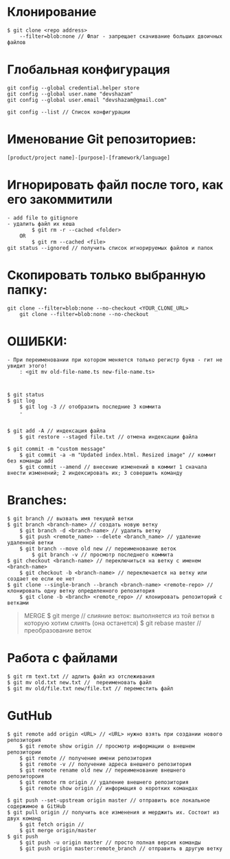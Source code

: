 # Клонирование
	$ git clone <repo address>
		--filter=blob:none // Флаг - запрещает скачивание больших двоичных файлов

# Глобальная конфигурация
	git config --global credential.helper store
	git config --global user.name "devshazam"
	git config --global user.email "devshazam@gmail.com"

	git config --list // Список конфигурации

# Именование Git репозиториев:
	[product/project name]-[purpose]-[framework/language]


# Игнорировать файл после того, как его закоммитили
	- add file to gitignore
	- удалить файл их кеша
			$ git rm -r --cached <folder>
		OR
			$ git rm --cached <file>
	git status --ignored // получить список игнорируемых файлов и папок

# Скопировать только выбранную папку:
	git clone --filter=blob:none --no-checkout <YOUR_CLONE_URL>
		git clone --filter=blob:none --no-checkout

# ОШИБКИ:
    - При переименовании при котором меняется только регистр букв - гит не увидит этого!
        : <git mv old-file-name.ts new-file-name.ts>

#
	$ git status
	$ git log
		$ git log -3 // отобразить последние 3 коммита
		- 


	$ git add -A // индексация файла 
		$ git restore --staged file.txt // отмена индексации файла

	$ git commit -m "custom message"
		$ git commit -a -m "Updated index.html. Resized image" // коммит без команды add 
		$ git commit --amend // внесение изменений в коммит 1 сначала внести изменений; 2 индексировать их; 3 совершить команду


# Branches:
	$ git branch // вызвать имя текущей ветки
	$ git branch <branch-name> // создать новую ветку
		$ git branch -d <branch-name> // удалить ветку
		$ git push <remote_name> --delete <branch_name> // удаление удаленной ветки
		$ git branch --move old new // переименование веток 
			$ git branch -v // просмотр последнего коммита 
	$ git checkout <branch-name> // переключиться на ветку с именем <branch-name>
		$ git checkout -b <branch-name> // переключается на ветку или создает ее если ее нет
	$ git clone --single-branch --branch <branch-name> <remote-repo> // клонировать одну ветку определенного репозитория 
		$ git clone -b <branch> <remote_repo> // клонировать репозиторий с ветками

>	MERGE
	$ git merge <branch-name> // слияние веток: выполняется из той ветки в которую хотим слиять (она останется)
	$ git rebase master // преобразование веток

# Работа с файлами	
	$ git rm text.txt // адлить файл из отслеживания
	$ git mv old.txt new.txt //  переименовать файл 
	$ git mv old/file.txt new/file.txt // переместить файл 

# GutHub
	$ git remote add origin <URL> // <URL> нужно взять при создании нового репозитория
		$ git remote show origin // просмотр информации о внешнем репозитории
		$ git remote // получение имени репозитория
		$ git remote -v // получение адреса внешнего репозитория
		$ git remote rename old new // переименование внешнего репозитороия
		$ git remote rm origin // удаление внешнего репозитория
		$ git remote show origin // информация о коротких командах
		
	$ git push --set-upstream origin master // отправить все локальное содержимое в GitHub
	$ git pull origin // получить все изменения и мерджить их. Состоит из двух команд
		$ git fetch origin //
		$ git merge origin/master
	$ git push
		$ git push -u origin master // просто полная версия команды
		$ git push origin master:remote_branch // отправить в другую ветку 
